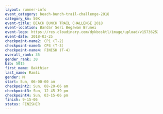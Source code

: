 ```yaml
---
layout: runner-info 
event_category: beach-bunch-trail-challenge-2018 
category_km: 50K 
event-title: BEACH BUNCH TRAIL CHALLENGE 2018 
event-location: Bandar Seri Begawan Brunei 
event-logo: https://res.cloudinary.com/dykbosktl/image/upload/v1573625354/Logo/Logo_qug4sc.jpg 
event-date: 2018-03-25 
checkpoint-name2: CP1 (T-2) 
checkpoint-name3: CP4 (T-3) 
checkpoint-name4: FINISH (T-4) 
overall_rank: 35
gender_rank: 30
bib: 5015
first_name: Bakthiar
last_name: Ramli
gender: M
start: Sun, 06-00-00 am
checkpoint2: Sun, 08-20-06 am
checkpoint3: Sun, 12-45-39 pm
checkpoint4: Sun, 03-15-06 pm
finish: 9-15-06
status: FINISHER
---
```

